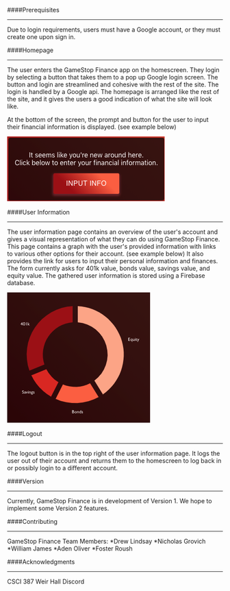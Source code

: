####Prerequisites
***
Due to login requirements, users must have a Google account, or they must create one upon sign in.


####Homepage
***
The user enters the GameStop Finance app on the homescreen. They login by selecting a button that takes them to a pop up Google login screen. The button and login are streamlined and cohesive with the rest of the site. The login is handled by a Google api.
The homepage is arranged like the rest of the site, and it gives the users a good indication of what the site will look like. 

At the bottom of the screen, the prompt and button for the user to input their financial information is displayed. (see example below)

![example button](public/formex.png)

####User Information 
***
The user information page contains an overview of the user's account and gives a visual representation of what they can do using GameStop Finance. This page contains a graph with the user's provided information with links to various other options for their account. (see example below) It also provides the link for users to input their personal information and finances. The form currently asks for 401k value, bonds value, savings value, and equity value. The gathered user information is stored using a Firebase database.

![example graph](public/graphex.png)

####Logout 
***
The logout button is in the top right of the user information page. It logs the user out of their account and returns them to the homescreen to log back in or possibly login to a different account. 

####Version
***
Currently, GameStop Finance is in development of Version 1. We hope to implement some Version 2 features.

####Contributing
***
GameStop Finance Team Members:
*Drew Lindsay
*Nicholas Grovich
*William James
*Aden Oliver
*Foster Roush

####Acknowledgments
***
CSCI 387 
Weir Hall
Discord